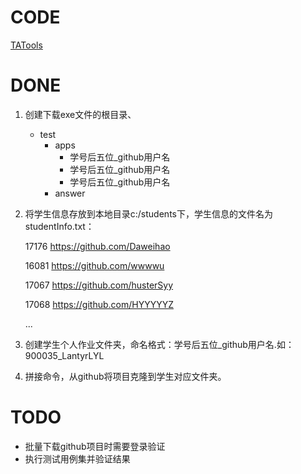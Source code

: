 # CODE
[TATools](https://github.com/cherylwu/TATools)

# DONE
1. 创建下载exe文件的根目录、
    - test
        - apps
            - 学号后五位_github用户名
            - 学号后五位_github用户名
            - 学号后五位_github用户名
        - answer
    
2. 将学生信息存放到本地目录c:/students下，学生信息的文件名为studentInfo.txt：
      
      17176	https://github.com/Daweihao
      
      16081	https://github.com/wwwwu
      
      17067	https://github.com/husterSyy
      
      17068	https://github.com/HYYYYYZ
      
      ...

3. 创建学生个人作业文件夹，命名格式：学号后五位_github用户名.如：900035_LantyrLYL

4. 拼接命令，从github将项目克隆到学生对应文件夹。

# TODO 
- 批量下载github项目时需要登录验证
- 执行测试用例集并验证结果